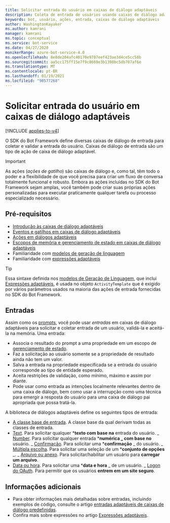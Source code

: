 ```yaml
---
title: Solicitar entrada do usuário em caixas de diálogo adaptáveis
description: Coleta de entrada de usuários usando caixas de diálogo adaptáveis
keywords: bot, usuário, ações, entrada, caixas de diálogo adaptáveis
author: WashingtonKayaker
ms.author: kamrani
manager: kamrani
ms.topic: conceptual
ms.service: bot-service
ms.date: 04/27/2020
monikerRange: azure-bot-service-4.0
ms.openlocfilehash: 8e8de204afc40170e9787eef423ae3d4ce5cc58b
ms.sourcegitcommit: aa5cc175ff15e7f9c8669e3b1398bc5db707af6e
ms.translationtype: MT
ms.contentlocale: pt-BR
ms.lasthandoff: 01/19/2021
ms.locfileid: "98577268"
---
```

# <a name="asking-for-user-input-in-adaptive-dialogs"></a>Solicitar entrada do usuário em caixas de diálogo adaptáveis

[!INCLUDE [applies-to-v4](../includes/applies-to-v4-current.md)]

O SDK do Bot Framework define diversas caixas de diálogo de entrada para coletar e validar a entrada do usuário. Caixas de diálogo de entrada são um tipo de ação de caixa de diálogo adaptável.

> [!IMPORTANT]
> As ações (_ações de gatilho_) são caixas de diálogo e, como tal, têm todo o poder e a flexibilidade de que você precisa para criar um fluxo de conversa totalmente funcional e robusto. Embora as ações incluídas no SDK do Bot Framework sejam amplas, você também pode criar suas próprias ações personalizadas para executar praticamente qualquer tarefa ou processo especializado necessário.

## <a name="prerequisites"></a>Pré-requisitos

* [Introdução às caixas de diálogo adaptáveis][introduction]
* [Eventos e gatilhos em caixas de diálogo adaptáveis][triggers]
* [Ações em diálogos adaptáveis][actions]
* [Escopos de memória e gerenciamento de estado em caixas de diálogo adaptáveis][managing-state]
* Familiaridade com [modelos de geração de linguagem][lg-templates]
* Familiaridade com [expressões adaptáveis][adaptive-expressions]

> [!TIP]
> Essa sintaxe definida nos [modelos de Geração de Linguagem][lg-templates], que inclui [Expressões adaptáveis][adaptive-expressions], é usada no objeto `ActivityTemplate` que é exigido por vários parâmetros usados na maioria das ações de entrada fornecidas no SDK do Bot Framework.

## <a name="inputs"></a>Entradas

Assim como os [prompts][prompts], você pode usar _entradas_ em caixas de diálogo adaptáveis para solicitar e coletar entrada de um usuário, validá-la e aceitá-la na memória. Uma entrada:

* Associa o resultado do prompt a uma propriedade em um escopo de [gerenciamento de estado][managing-state].
* Faz a solicitação ao usuário somente se a propriedade de resultado ainda não tem um valor.
* Salva a entrada na propriedade especificada se a entrada do usuário corresponde ao tipo de entidade esperado.
* Aceita restrições de validação, como mínimo, máximo e assim por diante.
* Pode usar como entrada as intenções localmente relevantes dentro de uma caixa de diálogo, bem como usar a interrupção como uma técnica para emergir a resposta do usuário para uma caixa de diálogo pai apropriada que possa tratá-la.

<!-- TODO P0.5: For more information, see [about interruptions in adaptive dialogs](./ all-about-interruptions.md). -->

A biblioteca de diálogos adaptáveis define os seguintes tipos de entrada:

* [A classe base de entrada][inputdialog]. A classe base da qual derivam todas as classes de entrada.
* [Text][textinput]. Para solicitar qualquer ***texto com base na** entrada do usuário.
_ [Number][numberinput]. Para solicitar qualquer entrada ***numérica _ com base no** usuário.
_ [Confirmação][confirminput]. Para solicitar uma ***confirmação** _ do usuário.
_ [Múltipla escolha][multiple-choice]. Para solicitar uma seleção de um ***conjunto de opções** _.
_ [Arquivo ou anexo][attachmentinput]. Para solicitar/habilitar um usuário para **carregar um arquivo**.
* [Data ou hora][datetimeinput]. Para solicitar uma ***data e hora** _ de um usuário.
_ [Logon do OAuth][oauthinput]. Para permitir que os usuários **entrem em um site seguro**.

## <a name="additional-information"></a>Informações adicionais

* Para obter informações mais detalhadas sobre entradas, incluindo exemplos de código, consulte o artigo [entradas adaptáveis de caixas de diálogo predefinidas][prebuilt-inputs].
* Confira mais sobre expressões no artigo [Expressões adaptáveis][adaptive-expressions].

[introduction]:bot-builder-adaptive-dialog-introduction.md
[triggers]:bot-builder-concept-adaptive-dialog-triggers.md
[actions]:bot-builder-concept-adaptive-dialog-actions.md
[prompts]:bot-builder-concept-waterfall-dialogs.md#prompts
[authentication]:bot-builder-concept-authentication.md
[add-authentication]:bot-builder-authentication.md
[managing-state]:bot-builder-concept-adaptive-dialog-memory-states.md
[recognizers]:bot-builder-concept-adaptive-dialog-recognizers.md
[lg-templates]:bot-builder-concept-adaptive-dialog-generators.md
[adaptive-expressions]:bot-builder-concept-adaptive-expressions.md
[prebuilt-inputs]: ../adaptive-dialog/adaptive-dialog-prebuilt-inputs.md
[inputdialog]: ../adaptive-dialog/adaptive-dialog-prebuilt-inputs.md#inputdialog
[textinput]: ../adaptive-dialog/adaptive-dialog-prebuilt-inputs.md#textinput
[numberinput]: ../adaptive-dialog/adaptive-dialog-prebuilt-inputs.md#numberinput
[confirminput]: ../adaptive-dialog/adaptive-dialog-prebuilt-inputs.md#confirminput
[multiple-choice]: ../adaptive-dialog/adaptive-dialog-prebuilt-inputs.md#choiceinput
[attachmentinput]: ../adaptive-dialog/adaptive-dialog-prebuilt-inputs.md#attachmentinput
[datetimeinput]: ../adaptive-dialog/adaptive-dialog-prebuilt-inputs.md#datetimeinput
[oauthinput]: ../adaptive-dialog/adaptive-dialog-prebuilt-inputs.md#oauthinput
